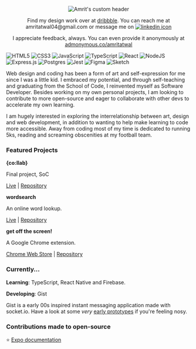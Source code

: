 <p align="center">
  <img src="https://i.ibb.co/m4C56C2/Untitled.png" alt="Amrit's custom header"/>
</p>


<p align="center">
  Find my design work over at <a href="dribbble.com/amritatwal">dribbble</a>. You can reach me at amritatwal04@gmail.com or message me on <a href="https://www.linkedin.com/in/amrit-atwal-1ba0b4209/" target="_blank"><img src="https://i.ibb.co/hRQMWCk/icons8-linkedin-24-2.png" alt="linkedin icon"/></a>
</p>

<p align="center">
  I appreciate feedback, always. You can even provide it anonymously at <a href="https://www.admonymous.co/amritatwal">admonymous.co/amritatwal</a>
</p>


<!--    <a href="https://amritatwal.netlify.app/" target="_blank">
    <img src="https://i.ibb.co/DGrbXMM/icons8-website-24-3.png" alt="website icon"/>
  </a> -->
</p> 

![HTML5](https://img.shields.io/badge/html5-%23E34F26.svg?style=for-the-badge&logo=html5&logoColor=white)
![CSS3](https://img.shields.io/badge/css3-%231572B6.svg?style=for-the-badge&logo=css3&logoColor=white)
![JavaScript](https://img.shields.io/badge/javascript-%23323330.svg?style=for-the-badge&logo=javascript&logoColor=%23F7DF1E)
![TypeScript](https://img.shields.io/badge/TypeScript-007ACC?style=for-the-badge&logo=typescript&logoColor=white)
![React](https://img.shields.io/badge/react-%2320232a.svg?style=for-the-badge&logo=react&logoColor=%2361DAFB)
![NodeJS](https://img.shields.io/badge/node.js-6DA55F?style=for-the-badge&logo=node.js&logoColor=white)
![Express.js](https://img.shields.io/badge/express.js-%23404d59.svg?style=for-the-badge&logo=express&logoColor=%2361DAFB)
![Postgres](https://img.shields.io/badge/postgres-%23316192.svg?style=for-the-badge&logo=postgresql&logoColor=white)
![Jest](https://img.shields.io/badge/-jest-%23C21325?style=for-the-badge&logo=jest&logoColor=white)
![Figma](https://img.shields.io/badge/figma-%23F24E1E.svg?style=for-the-badge&logo=figma&logoColor=white)
![Sketch](https://img.shields.io/badge/Sketch-FFB387?style=for-the-badge&logo=sketch&logoColor=black)

Web design and coding has been a form of art and self-expression for me since I was a little kid. I embraced my potential, and through self-teaching and graduating from the School of Code, I reinvented myself as Software Developer. Besides working on my own personal projects, I am looking to contribute to more open-source and eager to collaborate with other devs to accelerate my own learning. 

I am hugely interested in exploring the interrelationship between art, design and web development, in addition to wanting to help make learning to code more accessible. Away from coding most of my time is dedicated to running 5ks, reading and screaming obscenities at my football team. 

### Featured Projects

**{co:llab}** 

Final project, SoC

[Live](https://co-llab.netlify.app/) | [Repository](https://github.com/SchoolOfCode/final-project-repo-hugs-for-bugs)

**wordsearch** 

An online word lookup.

[Live](https://onlinewordsearch.netlify.app) | [Repository](https://github.com/amritatwal/wordsearch)

**get off the screen!** 

A Google Chrome extension.

[Chrome Web Store](https://chrome.google.com/webstore/detail/get-off-the-screen/mlongojboappdcnjljdpdejdbhfmbfge) | [Repository](https://github.com/amritatwal/getoffthescreen)

### Currently...

**Learning**: TypeScript, React Native and Firebase.

**Developing**: Gist

Gist is a early 00s inspired instant messaging application made with socket.io. Have a look at some _very_ [early prototypes](https://github.com/amritatwal/gist) if you're feeling nosy.

### Contributions made to open-source

⭐️ [Expo documentation](https://github.com/expo/expo)
